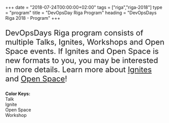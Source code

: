 +++
date = "2018-07-24T00:00:00+02:00"
tags = ["riga","riga-2018"]
type = "program"
title = "DevOpsDay Riga Program"
heading = "DevOpsDays Riga 2018 - Program"
+++

<p style="font-size: 1.5rem;">DevOpsDays Riga program consists of multiple Talks, Ignites, Workshops and Open Space events. If Ignites and Open Space is new formats to you, you may be interested in more details. Learn more about <a href="http://www.ignitetalks.io/" target="_blank">Ignites</a> and <a href="https://www.devopsdays.org/open-space-format/" target="_blank">Open Space</a>!</p>



<div>
<b>Color Keys:</b>
<div class="col-lg-3 col-md-3 program-element program-talk">Talk</div>
<div class="col-lg-3 col-md-3 program-element program-ignite">Ignite</div>
<div class="col-lg-3 col-md-3 program-element program-open-space">Open Space</div>
<div class="col-lg-3 col-md-3 program-element program-workshop">Workshop</div>
<br />
</div>

<!-- Facebook Pixel Code -->
<script>
 !function(f,b,e,v,n,t,s)
 {if(f.fbq)return;n=f.fbq=function(){n.callMethod?
 n.callMethod.apply(n,arguments):n.queue.push(arguments)};
 if(!f._fbq)f._fbq=n;n.push=n;n.loaded=!0;n.version='2.0';
 n.queue=[];t=b.createElement(e);t.async=!0;
 t.src=v;s=b.getElementsByTagName(e)[0];
 s.parentNode.insertBefore(t,s)}(window, document,'script',
 'https://connect.facebook.net/en_US/fbevents.js');
 fbq('init', '627303307635674');
 fbq('track', 'PageView');
</script>
<noscript><img height="1" width="1" style="display:none"
 src="https://www.facebook.com/tr?id=627303307635674&ev=PageView&noscript=1"
/></noscript>
<!-- End Facebook Pixel Code -->

